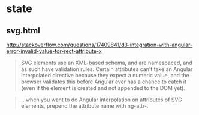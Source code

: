state
=====

## svg.html

http://stackoverflow.com/questions/17409841/d3-integration-with-angular-error-invalid-value-for-rect-attribute-x

> SVG elements use an XML-based schema, and are namespaced, and as such have validation rules. 
> Certain attributes can't take an Angular interpolated directive because they expect a numeric value, 
> and the browser validates this before Angular ever has a chance to catch it (even if the element 
> is created and not appended to the DOM yet).
    
> ...when you want to do Angular interpolation on attributes of SVG elements, prepend the attribute name with ng-attr-.
